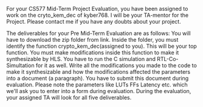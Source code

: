 For your CS577 Mid-Term Project Evaluation, you have been assigned to work on the cryto_kem_dec of kyber768. I will be your TA-mentor for the Project. Please contact me if you have any doubts about your project. 

The deliverables for your Pre Mid-Term Evaluation are as follows:
You will have to download the zip folder from link.
Inside the folder, you must identify the function crypto_kem_dec(assigned to you). This will be your top function.
You must make modifications inside this function to make it synthesizable by HLS.
You have to run the C simulation and RTL-Co-Simultation for it as well.
Write all the modifications you made to the code to make it synthesizable and how the modifications affected the parameters into a document (a paragraph). You have to submit this document during evaluation.
Please note the parameters like LUTs FFs Latency etc. which we'll ask you to enter into a form during evaluation. During the evaluation, your assigned TA will look for all five deliverables. 
